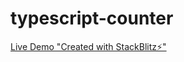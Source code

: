 # typescript-counter

[Live Demo "Created with StackBlitz⚡️"](https://typescript-x6r28p.stackblitz.io)
